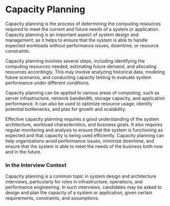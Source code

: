 # Capacity Planning

Capacity planning is the process of determining the computing resources required to meet the current and future needs of a system or application. Capacity planning is an important aspect of system design and management, as it helps to ensure that the system is able to handle expected workloads without performance issues, downtime, or resource constraints.

Capacity planning involves several steps, including identifying the computing resources needed, estimating future demand, and allocating resources accordingly. This may involve analyzing historical data, modeling future scenarios, and conducting capacity testing to evaluate system performance under different conditions.

Capacity planning can be applied to various areas of computing, such as server infrastructure, network bandwidth, storage capacity, and application performance. It can also be used to optimize resource usage, identify potential bottlenecks, and plan for growth and scalability.

Effective capacity planning requires a good understanding of the system architecture, workload characteristics, and business goals. It also requires regular monitoring and analysis to ensure that the system is functioning as expected and that capacity is being used efficiently. Capacity planning can help organizations avoid performance issues, minimize downtime, and ensure that the system is able to meet the needs of the business both now and in the future.

### In the Interview Context 

Capacity planning is a common topic in system design and architecture interviews, particularly for roles in infrastructure, operations, and performance engineering. In such interviews, candidates may be asked to design and plan the capacity of a system or application, given certain requirements, constraints, and assumptions.
